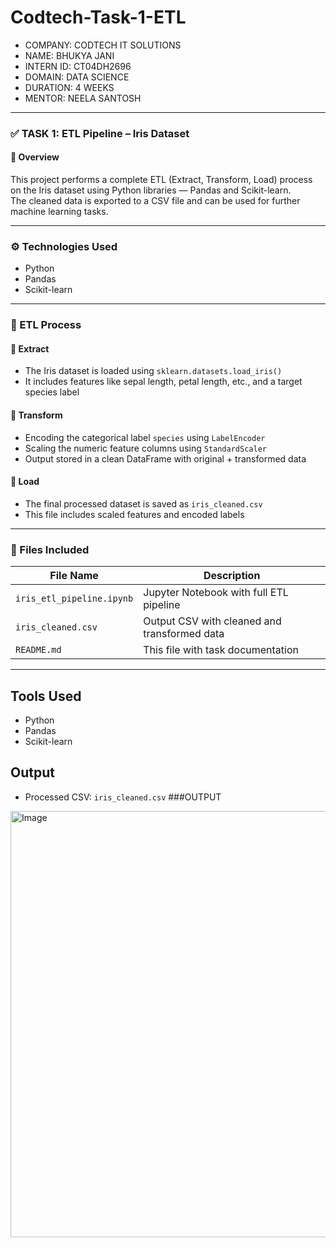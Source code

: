 # Codtech-Task-1-ETL  
- COMPANY: CODTECH IT SOLUTIONS  
- NAME: BHUKYA JANI  
- INTERN ID: CT04DH2696  
- DOMAIN: DATA SCIENCE  
- DURATION: 4 WEEKS  
- MENTOR: NEELA SANTOSH  

---

### ✅ TASK 1: ETL Pipeline – Iris Dataset

#### 📌 Overview  
This project performs a complete ETL (Extract, Transform, Load) process on the Iris dataset using Python libraries — Pandas and Scikit-learn.  
The cleaned data is exported to a CSV file and can be used for further machine learning tasks.

---

### ⚙️ Technologies Used  
- Python  
- Pandas  
- Scikit-learn  

---

### 🧠 ETL Process

#### 🔹 Extract  
- The Iris dataset is loaded using `sklearn.datasets.load_iris()`  
- It includes features like sepal length, petal length, etc., and a target species label  

#### 🔹 Transform  
- Encoding the categorical label `species` using `LabelEncoder`  
- Scaling the numeric feature columns using `StandardScaler`  
- Output stored in a clean DataFrame with original + transformed data  

#### 🔹 Load  
- The final processed dataset is saved as `iris_cleaned.csv`  
- This file includes scaled features and encoded labels  

---

### 📁 Files Included

| File Name               | Description                           |
|------------------------|---------------------------------------|
| `iris_etl_pipeline.ipynb` | Jupyter Notebook with full ETL pipeline |
| `iris_cleaned.csv`        | Output CSV with cleaned and transformed data |
| `README.md`               | This file with task documentation     |

---
## Tools Used
- Python
- Pandas
- Scikit-learn

## Output
- Processed CSV: `iris_cleaned.csv`
###OUTPUT
<img width="1397" height="682" alt="Image" src="https://github.com/user-attachments/assets/a229dea0-60da-4e96-a7d1-ae9dd04b278f" />

